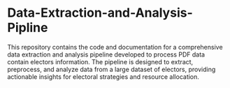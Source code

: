 # Data-Extraction-and-Analysis-Pipline
This repository contains the code and documentation for a comprehensive data extraction and analysis pipeline developed to process PDF data contain electors information. The pipeline is designed to extract, preprocess, and analyze data from a large dataset of electors, providing actionable insights for electoral strategies and resource allocation.
